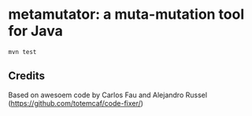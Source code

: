 metamutator: a muta-mutation tool for Java
===========


```
mvn test
```

Credits
-------

Based on awesoem code by Carlos Fau and Alejandro Russel (<https://github.com/totemcaf/code-fixer/>)